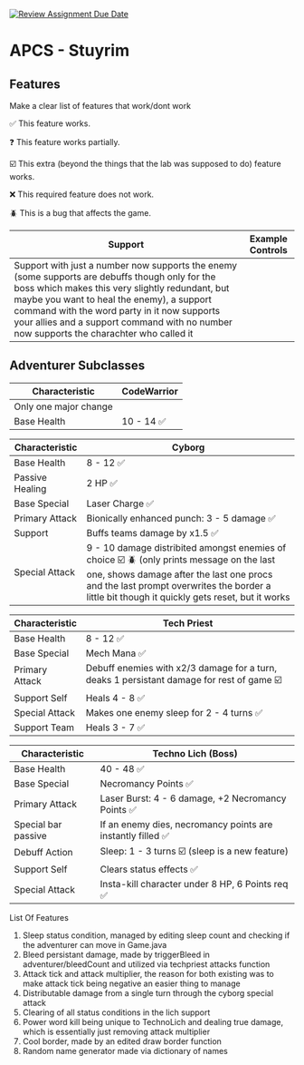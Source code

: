 [![Review Assignment Due Date](https://classroom.github.com/assets/deadline-readme-button-22041afd0340ce965d47ae6ef1cefeee28c7c493a6346c4f15d667ab976d596c.svg)](https://classroom.github.com/a/KprAwj1n)
# APCS - Stuyrim

## Features

Make a clear list of features that work/dont work

:white_check_mark: This feature works.

:question: This feature works partially.

:ballot_box_with_check: This extra (beyond the things that the lab was supposed to do) feature works.

:x: This required feature does not work.

:beetle: This is a bug that affects the game.

| Support  | Example Controls |
| ------------- | ------------- |
|Support with just a number now supports the enemy (some supports are debuffs though only for the boss which makes this very slightly redundant, but maybe you want to heal the enemy), a support command with the word party in it now supports your allies and a support command with no number now supports the charachter who called it| | support Enemy (s 0), support ally (s party 0), support self (s) ✅  |
## Adventurer Subclasses

| Characteristic  | CodeWarrior |
| ------------- | ------------- |
|Only one major change|
| Base Health  | 10 - 14   ✅ |



| Characteristic  | Cyborg |
| ------------- | ------------- |
| Base Health  | 8 - 12   ✅ | 
| Passive Healing | 2 HP ✅ | 
| Base Special  | Laser Charge ✅  | 
| Primary Attack  | Bionically enhanced punch: 3 - 5 damage ✅ | 
| Support  | Buffs teams damage by x1.5  ✅ | 
| Special Attack  | 9 - 10 damage distribited amongst enemies of choice  ☑️ 🪲 (only prints message on the last one, shows damage after the last one procs and the last prompt overwrites the border a little bit though it quickly gets reset, but it works| | 

| Characteristic  | Tech Priest |
| ------------- | ------------- |
| Base Health  | 8 - 12  ✅|    
| Base Special  | Mech Mana  ✅|  
| Primary Attack  | Debuff enemies with x2/3 damage for a turn, deaks 1 persistant damage for rest of game    ☑️ |
| Support Self  | Heals 4 - 8  ✅| 
| Special Attack  | Makes one enemy sleep for 2 - 4 turns  ✅ |
| Support Team  | Heals 3 - 7  ✅|

| Characteristic  | Techno Lich (Boss) |
| ------------- | ------------- |
| Base Health  | 40 - 48  ✅| 
| Base Special  | Necromancy Points  ✅|
| Primary Attack  | Laser Burst: 4 - 6 damage, +2 Necromancy Points  ✅| 
| Special bar passive | If an enemy dies, necromancy points are instantly filled ✅| 
| Debuff Action  | Sleep: 1 - 3 turns   ☑️ (sleep is a new feature) | 
| Support Self  | Clears status effects  ✅| 
| Special Attack  | Insta-kill character under 8 HP, 6 Points req  ✅|

List Of Features 
1. Sleep status condition, managed by editing sleep count and checking if the adventurer can move in Game.java
2. Bleed persistant damage, made by triggerBleed in adventurer/bleedCount and utilized via techpriest attacks function
3. Attack tick and attack multiplier, the reason for both existing was to make attack tick being negative an easier thing to manage
4. Distributable damage from a single turn through the cyborg special attack
5. Clearing of all status conditions in the lich support
6. Power word kill being unique to TechnoLich and dealing true damage, which is essentially just removing attack multiplier
7. Cool border, made by an edited draw border function
8. Random name generator made via dictionary of names
   
